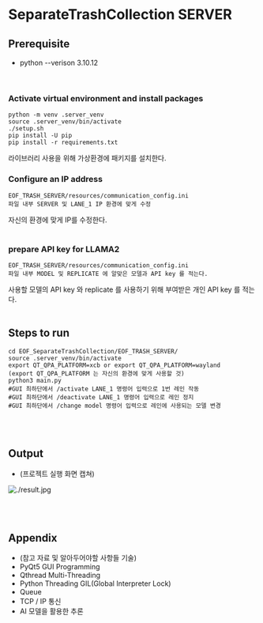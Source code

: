 # SeparateTrashCollection SERVER
<a name="top"></a>

## Prerequisite

* python --verison 3.10.12

<br>

### Activate virtual environment and install packages
```shell
python -m venv .server_venv
source .server_venv/bin/activate
./setup.sh
pip install -U pip
pip install -r requirements.txt
```
라이브러리 사용을 위해 가상환경에 패키지를 설치한다.
<br>

### Configure an IP address
```shell
EOF_TRASH_SERVER/resources/communication_config.ini
파일 내부 SERVER 및 LANE_1 IP 환경에 맞게 수정
```
자신의 환경에 맞게 IP를 수정한다.
<br><br>

### prepare API key for LLAMA2
```shell
EOF_TRASH_SERVER/resources/communication_config.ini
파일 내부 MODEL 및 REPLICATE 에 알맞은 모델과 API key 를 적는다.
```
사용할 모델의 API key 와 replicate 를 사용하기 위해 부여받은 개인 API key 를 적는다.
<br><br>

## Steps to run

```shell
cd EOF_SeparateTrashCollection/EOF_TRASH_SERVER/
source .server_venv/bin/activate
export QT_QPA_PLATFORM=xcb or export QT_QPA_PLATFORM=wayland
(export QT_QPA_PLATFORM 는 자신의 환경에 맞게 사용할 것)
python3 main.py
#GUI 최하단에서 /activate LANE_1 명령어 입력으로 1번 레인 작동
#GUI 최하단에서 /deactivate LANE_1 명령어 입력으로 레인 정지
#GUI 최하단에서 /change model 명령어 입력으로 레인에 사용되는 모델 변경
```

<br><br>

## Output

* (프로젝트 실행 화면 캡쳐)

![./result.jpg](./result.jpg)

<br><br>

## Appendix

* (참고 자료 및 알아두어야할 사항들 기술)
* PyQt5 GUI Programming
* Qthread Multi-Threading
* Python Threading GIL(Global Interpreter Lock)
* Queue
* TCP / IP 통신
* AI 모델을 활용한 추론
